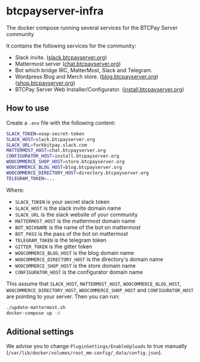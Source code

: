 # btcpayserver-infra
The docker compose running several services for the BTCPay Server community

It contains the following services for the community:

* Slack invite.  ([slack.btcpayserver.org](https://slack.btcpayserver.org))
* Mattermost server ([chat.btcpayserver.org](https://chat.btcpayserver.org))
* Bot which bridge IRC, MatterMost, Slack and Telegram.
* Wordpress Blog and Merch store.  ([blog.btcpayserver.org](https://blog.btcpayserver.org))  ([shop.btcpayserver.org](https://shop.btcpayserver.org))
* BTCPay Server Web Installer/Configurator.  ([install.btcpayserver.org](https://install.btcpayserver.org))

## How to use

Create a `.env` file with the following content:

```bash
SLACK_TOKEN=xoxp-secret-token
SLACK_HOST=slack.btcpayserver.org
SLACK_URL=forkbitpay.slack.com
MATTERMOST_HOST=chat.btcpayserver.org
CONFIGURATOR_HOST=install.btcpayserver.org
WOOCOMMERCE_SHOP_HOST=store.btcpayserver.org
WOOCOMMERCE_BLOG_HOST=blog.btcpayserver.org
WOOCOMMERCE_DIRECTORY_HOST=directory.btcpayserver.org
TELEGRAM_TOKEN=...
```
Where: 
* `SLACK_TOKEN` is your secret slack token
* `SLACK_HOST` is the slack invite domain name
* `SLACK_URL` is the slack website of your community
* `MATTERMOST_HOST` is the mattermost domain name
* `BOT_NICKNAME` is the name of the bot on mattermost
* `BOT_PASS` is the pass of the bot on mattermost
* `TELEGRAM_TOKEN` is the telegram token
* `GITTER_TOKEN` is the gitter token
* `WOOCOMMERCE_BLOG_HOST` is the blog domain name
* `WOOCOMMERCE_DIRECTORY_HOST` is the directory's domain name 
* `WOOCOMMERCE_SHOP_HOST` is the store domain name
* `CONFIGURATOR_HOST` is the configurator domain name


This assume that `SLACK_HOST`, `MATTERMOST_HOST`, `WOOCOMMERCE_BLOG_HOST`, `WOOCOMMERCE_DIRECTORY_HOST`, `WOOCOMMERCE_SHOP_HOST` and `CONFIGURATOR_HOST` are pointing to your server.
Then you can run:

```bash
./update-mattermost.sh
docker-compose up -d
```

## Aditional settings

We advise you to change `PluginSettings/EnableUploads` to true manually (`/var/lib/docker/volumes/root_mm-config/_data/config.json`).

